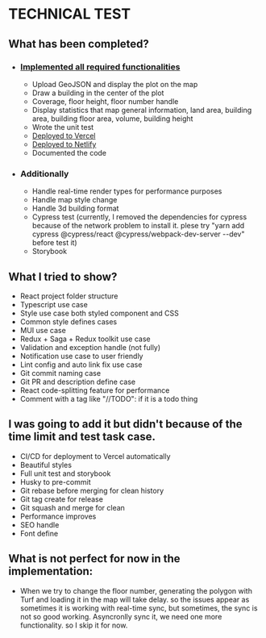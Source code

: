 # TECHNICAL TEST

## What has been completed?
- ### [Implemented all required functionalities](https://github.com/zangfang-111/Ishak-Technical-Challenge#requirement)
    - Upload GeoJSON and display the plot on the map
    - Draw a building in the center of the plot
    - Coverage, floor height, floor number handle
    - Display statistics that map general information, land area, building area, building floor area, volume, building height
    - Wrote the unit test
    - [Deployed to Vercel](https://ishak-technical-challenge.vercel.app/)
    - [Deployed to Netlify](https://ishak-technical-challenge.netlify.app/)
    - Documented the code
- ### Additionally
    - Handle real-time render types for performance purposes
    - Handle map style change
    - Handle 3d building format
    - Cypress test (currently, I removed the dependencies for cypress because of the network problem to install it. plese try "yarn add cypress @cypress/react @cypress/webpack-dev-server --dev" before test it)
    - Storybook

## What I tried to show?
- React project folder structure
- Typescript use case
- Style use case both styled component and CSS
- Common style defines cases 
- MUI use case
- Redux + Saga + Redux toolkit use case
- Validation and exception handle (not fully)
- Notification use case to user friendly
- Lint config and auto link fix use case
- Git commit naming case
- Git PR and description define case
- React code-splitting feature for performance
- Comment with a tag like "//TODO": if it is a todo thing

## I was going to add it but didn't because of the time limit and test task case.
- CI/CD for deployment to Vercel automatically
- Beautiful styles
- Full unit test and storybook
- Husky to pre-commit
- Git rebase before merging for clean history
- Git tag create for release
- Git squash and merge for clean
- Performance improves
- SEO handle
- Font define

## What is not perfect for now in the implementation:
- When we try to change the floor number, generating the polygon with Turf and loading it in the map will take delay. so the issues appear as sometimes it is working with real-time sync, but sometimes, the sync is not so good working. Asyncronlly sync it, we need one more functionality. so I skip it for now.